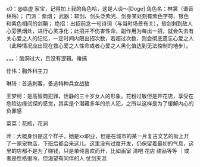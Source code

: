 x0：@临虚 
家宝，记得加上我的角色哈，这是人设～[Doge]
角色名：林裳（谐音林殇）；
门派：紫烟；
武器：软剑、剑头泛紫光、剑身某处刻有紫色字符、银色和紫色相间的剑鞘；
绝招：出招前念一句诗词（与当时场景有关），软剑刺到敌人心旁黑烟处，进行心灵净化；此招并不伤害性命，副作用为每出一招，就会失去有关心爱之人的记忆，一定时间内限出招次数，若超过次数，则会彻底遗忘心爱之人（此种情况应出现在救心爱之人性命或者心爱之人黑化值达到无法控制的地步）。

。。。：脑洞过大，且没有逻辑。难搞



佳伟：胸外科主刀

琳琦：首选刺客，备选特种兵女战狼

王梦柯：是高智商犯罪，恬静的三十岁女人的形象。花粉过敏但是开花店，享受在危险边缘试探的感觉，其实是个潜藏多年的杀人犯，之所以这样是为了缓解内心的负罪感

菜菜：花瓶，花涧

萍：大概身份是这个样子，她是xx职业，但是在城市的某一片复古文艺的街上开了一家宠物店，下班后都会来这儿。这里没有过度开发，仍保留着最初的气息，这里的店都不是为了赚钱，只是单纯喜欢而开，比如画室 清吧 花店 甜品等等 ｜或者是性格很冷，但渴望有同伴的人
仗剑天涯
